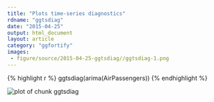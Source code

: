 ```yaml
---
title: "Plots time-series diagnostics"
rdname: "ggtsdiag"
date: "2015-04-25"
output: html_document
layout: article
category: "ggfortify"
images:
 - figure/source/2015-04-25-ggtsdiag//ggtsdiag-1.png
---
```





{% highlight r %}
ggtsdiag(arima(AirPassengers))
{% endhighlight %}

![plot of chunk ggtsdiag](/allYourFigureAreBelongToUs/figure/source/2015-04-25-ggtsdiag/ggtsdiag-1.png) 